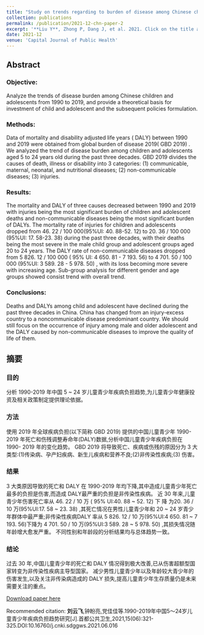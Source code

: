 ```yaml
---
title: "Study on trends regarding to burden of disease among Chinese children and adolescents aged 5 to 24 years, 1990-2019 (in Chinese)"
collection: publications
permalink: /publication/2021-12-chn-paper-2
excerpt: '**Liu Y**, Zhong P, Dang J, et al. 2021. Click on the title above to view the abstract and download the full article.'
date: 2021-12
venue: 'Capital Journal of Public Health'
---
```


## Abstract

### Objective: 
Analyze the trends of disease burden among Chinese children and adolescents from 1990 to 2019, and provide a theoretical basis for investment of child and adolescent and the subsequent policies formulation. 


### Methods: 
Data of mortality and disability adjusted life years ( DALY) between 1990 and 2019 were obtained from global burden of disease 2019( GBD 2019) . We analyzed the trend of disease burden among children and adolescents aged 5 to 24 years old during the past three decades. GBD 2019 divides the causes of death, illness or disability into 3 categories: (1) communicable, maternal, neonatal, and nutritional diseases; (2) non-communicable diseases; (3) injuries. 

### Results: 
The mortality and DALY of three causes decreased between 1990 and 2019 with injuries being the most significant burden of children and adolescent deaths and non-communicable diseases being the most significant burden of DALYs. The mortality rate of injuries for children and adolescents dropped from 46. 22 / 100 000(95%UI: 40. 88-52. 12) to 20. 36 / 100 000 (95%UI: 17. 58-23. 38) during the past three decades, with their deaths being the most severe in the male child group and adolescent groups aged 20 to 24 years. The DALY rate of non-communicable diseases dropped from 5 826. 12 / 100 000 ( 95% UI: 4 650. 81 - 7 193. 56) to 4 701. 50 / 100 000 (95%UI: 3 589. 28 - 5 978. 50) , with its loss becoming more severe with increasing age. Sub-group analysis for
different gender and age groups showed consist trend with overall trend. 

### Conclusions: 
Deaths and DALYs among child and adolescent have declined during the past three decades in China. China has changed from an injury-excess country to a noncommunicable disease predominant country. We should still focus on the occurrence of injury among male and older adolescent and the DALY caused by non-communicable diseases to improve the quality of life of them.

## 摘要 
### 目的 
分析 1990-2019 年中国 5 ~ 24 岁儿童青少年疾病负担趋势,为儿童青少年健康投资及相关政策制定提供理论依据。 

### 方法 
使用 2019 年全球疾病负担(以下简称 GBD 2019) 提供的中国儿童青少年 1990- 2019 年死亡和伤残调整寿命年(DALY)数据,分析中国儿童青少年疾病负担在 1990- 2019 年的变化趋势。 GBD 2019 将导致死亡、疾病或伤残的原因分为 3 大类型:(1)传染病、孕产妇疾病、新生儿疾病和营养不良;(2)非传染性疾病;(3) 伤害。

### 结果 
3 大类原因导致的死亡和 DALY 在 1990-2019 年均下降,其中造成儿童青少年死亡最多的负担是伤害,而造成 DALY最严重的负担是非传染性疾病。 近 30 年来,儿童青少年伤害死亡率从 46. 22 / 10 万 ( 95% UI:40. 88 ~ 52. 12) 下 降 为20. 36 / 10 万(95%UI:17. 58 ~ 23. 38) ,其死亡情况在男性儿童青少年和 20 ~ 24 岁青少年群体中最严重;非传染性疾病DALY 率从 5 826. 12 / 10 万(95%UI:4 650. 81 ~ 7 193. 56)下降为 4 701. 50 / 10 万(95%UI:3 589. 28 ~ 5 978. 50) ,其损失情况随年龄增大愈发严重。 不同性别和年龄段的分析结果均与总体趋势一致。 
  
### 结论 
过去 30 年,中国儿童青少年的死亡和 DALY 情况得到极大改善,已从伤害超额型国家转变为非传染性疾病主导型国家。 减少男性儿童青少年以及年龄较大青少年的伤害发生,以及关注非传染病造成的 DALY 损失,提高儿童青少年生存质量仍是未来需要关注的重点。

[Download paper here](http://MelatoninMT.github.io/files/1990-2019年中国5~24岁儿童青少年疾病负担趋势研究_刘云飞.pdf)

Recommended citation: **刘云飞**,钟盼亮,党佳佳等.1990-2019年中国5～24岁儿童青少年疾病负担趋势研究[J].首都公共卫生,2021,15(06):321-325.DOI:10.16760/j.cnki.sdggws.2021.06.016
